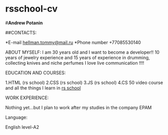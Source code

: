 # rsschool-cv
#**Andrew Potanin**

##CONTACTS:

*E-mail hellman.tommy@mail.ru
*Phone number +77085530140


ABOUT MYSELF:
I am 30 years old and I want to become a developer!! 10 years of jewelry experience and 15 years of experience in drumming, collecting knives and niche perfumes I love live communication !!!!


EDUCATION AND COURSES:

1.HTML (rs school)
2.CSS (rs school)
3.JS (rs school)
4.CS 50 video course
and all the things I learn in [rs school](https://app.rs.school/)


WORK EXPERIENCE:

Nothing yet...but I plan to work after my studies in the company EPAM



Language:

English level-A2
